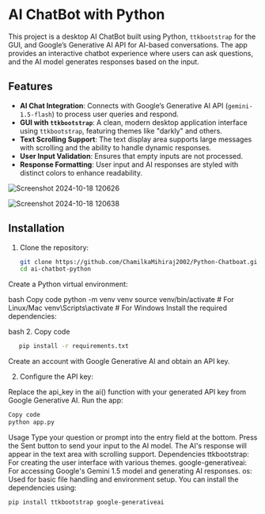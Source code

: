 # AI ChatBot with Python

This project is a desktop AI ChatBot built using Python, `ttkbootstrap` for the GUI, and Google’s Generative AI API for AI-based conversations. The app provides an interactive chatbot experience where users can ask questions, and the AI model generates responses based on the input.

## Features
- **AI Chat Integration**: Connects with Google’s Generative AI API (`gemini-1.5-flash`) to process user queries and respond.
- **GUI with `ttkbootstrap`**: A clean, modern desktop application interface using `ttkbootstrap`, featuring themes like "darkly" and others.
- **Text Scrolling Support**: The text display area supports large messages with scrolling and the ability to handle dynamic responses.
- **User Input Validation**: Ensures that empty inputs are not processed.
- **Response Formatting**: User input and AI responses are styled with distinct colors to enhance readability.
  
![Screenshot 2024-10-18 120626](https://github.com/user-attachments/assets/754ca34b-5feb-45f9-adc9-30f20fa7c2e9)

![Screenshot 2024-10-18 120638](https://github.com/user-attachments/assets/78675707-ebdd-4a9f-8220-b9e2a59cd968)

## Installation

1. Clone the repository:

   ```bash
   git clone https://github.com/ChamilkaMihiraj2002/Python-Chatboat.git
   cd ai-chatbot-python
Create a Python virtual environment:

bash
Copy code
python -m venv venv
source venv/bin/activate  # For Linux/Mac
venv\Scripts\activate     # For Windows
Install the required dependencies:

bash
2. Copy code
```bash
   pip install -r requirements.txt
```
Create an account with Google Generative AI and obtain an API key.

2. Configure the API key:

Replace the api_key in the ai() function with your generated API key from Google Generative AI.
Run the app:

```bash
Copy code
python app.py
```

Usage
Type your question or prompt into the entry field at the bottom.
Press the Sent button to send your input to the AI model.
The AI's response will appear in the text area with scrolling support.
Dependencies
ttkbootstrap: For creating the user interface with various themes.
google-generativeai: For accessing Google's Gemini 1.5 model and generating AI responses.
os: Used for basic file handling and environment setup.
You can install the dependencies using:

```bash
pip install ttkbootstrap google-generativeai
```








